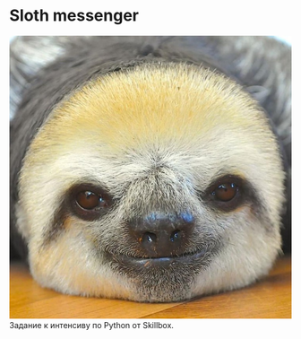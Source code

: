 # Sloth messenger

![Screenshot](E208D7C6-B131-4A6B-A5A6-9B04743977BB.jpeg)
Задание к интенсиву по Python от Skillbox.
